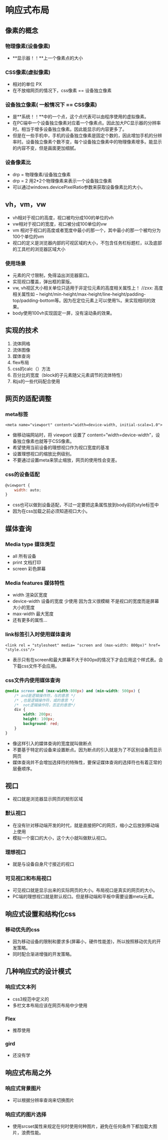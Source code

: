 # 响应式布局

## 像素的概念

### 物理像素(设备像素)

* **显示器！！**上一个像素点的大小

### CSS像素(虚拟像素)

* 相对的单位 PX
* 在不放缩网页的情况下，css像素 == 设备独立像素

### 设备独立像素( 一般情况下 == CSS像素)

* 是**系统！！**中的一个点，这个点代表可以由程序使用的虚拟像素。
* 在PC端中一个设备独立像素对应着一个像素点。因此加大PC显示器的分辨率时。相当于增多设备独立像素。因此能显示的内容更多了。
* 但是在一些手机中，手机的设备独立像素是固定个数的，因此增加手机的分辨率时。设备独立像素个数不变，每个设备独立像素中的物理像素增多。能显示的内容不变，但是画面更加细腻。

### 设备像素比

* drp = 物理像素/设备独立像素
* drp = 2  用2*2个物理像素来表示一个设备独立像素
* 可以通过windows.devicePixelRatio参数来获取设备像素比的大小。

## vh，vm，vw

* vh相对于视口的高度，视口被均分成100的单位的vh
* vw相对于视口的宽度，视口被分成100单位的vw
* vm 相对于视口的高度或者宽度中最小的那一个，其中最小的那一个被均分为100个单位的vm
* 视口的定义是浏览器内部的可视区域的大小，不包含任务栏标题栏，以及底部的工具栏的浏览器区域大小

### 使用场景

* 元素的尺寸限制，免得溢出浏览器窗口。
* 实现视口覆盖，弹出框的蒙版。
* vw, vh视区大小相关单位只适用于非定位元素的高度相关属性上！ //zxx: 高度相关属性如 – height/min-height/max-height/line-height/padding-top/padding-bottom等。因为在定位元素上可以使用%。来实现相同的效果。
* body使用100vh实现固定一屏，没有滚动条的效果。

## 实现的技术

1. 流体网格
2. 流体图像
3. 媒体查询
4. flex布局
5. css的calc（）方法
6. 百分比的宽度（block的子元素随父元素调节的流体特性）
7. 和js的一些代码配合使用

## 网页的适配调整

### meta标签

```<meta name="viewport" content="width=device-width, initial-scale=1.0">```

* 做移动端网站时，将 viewport 设置了 content=”width=device-width”，设备独立像素也就等于CSS像素。
* 希望使用当前设备的理想视口作为视口宽度的基准
* 设置理想视口的缩放比例级别。
* 不要通过设置meta来禁止缩放，网页的使用性会变差。

### css的设备适配

```js
@viewport {
    width: auto;
}
```

* css也可以做到设备适配，不过一定要把这条属性放到body前的style标签中
* 因为在css加载之前必须知道视口大小。

## 媒体查询

### Media type 媒体类型

* all 所有设备
* print 文档打印
* screen 彩色屏幕

### Media features 媒体特性

* width 渲染区宽度
* device-width 设备的宽度  少使用 因为含义很模糊 不是视口的宽度而是屏幕大小的宽度
* max-width 最大宽度
* 还有更多的属性...

### link标签引入时使用媒体查询

```<link rel = "stylesheet" media= "screen and (max-width: 800px)" href= "style.css"/>```

* 表示只有在screen和最大屏幕不大于800px的情况下才会应用这个样式表。会下载css文件不会应用。

### css文件内使用媒体查询

```css
@media screen and (max-width:800px) and (min-width: 500px) {
    /* and是逻辑操作符，与的意思 */
    /* ,也是逻辑操作符，或的意思 */
    /*  not逻辑操作符，否定的意思*/
    div {
        width: 200px;
        height: 100px;
        background: red;
    }
}
```

* 像这样引入的媒体查询的宽度就叫做断点
* 不要基于特定的设备来设置断点。因为断点的引入就是为了不区别设备而显示网页
* 媒体查询并不会增加选择符的特殊性，要保证媒体查询的选择符也有着正常的层叠顺序。

## 视口

* 视口就是浏览器显示网页的矩形区域

### 默认视口

* 在没有针对移动端开发的时代，就是直接把PC的网页，缩小之后放到移动端上使用
* 模拟一个窗口的大小，这个大小就叫做默认视口。

### 理想视口

* 就是与设备自身尺寸接近的视口

### 可见视口和布局视口

* 可见视口就是显示出来的实际网页的大小。布局视口是真实的网页的大小。
* PC端的理想视口就是默认视口。但是移动端和平板中需要设置meta元素。

## 响应式设置和结构化css

### 移动优先的css

* 因为移动设备的限制和要求多(屏幕小，硬件性能差)，所以按照移动优先的开发策略。
* 同时配合渐进增强的开发策略。

## 几种响应式的设计模式

### 响应式文本列

* css3规范中定义的
* 多栏文本布局应该在网页布局中少使用

### Flex

* 推荐使用

### gird

* 还没有学

## 响应式布局之外

### 响应式背景图片

* 可以根据分辨率查询来切换图片

### 响应式的图片选择

* 使用srcset属性来规定在何时使用何种图片，避免在任何条件下都加载大图片，浪费性能。
